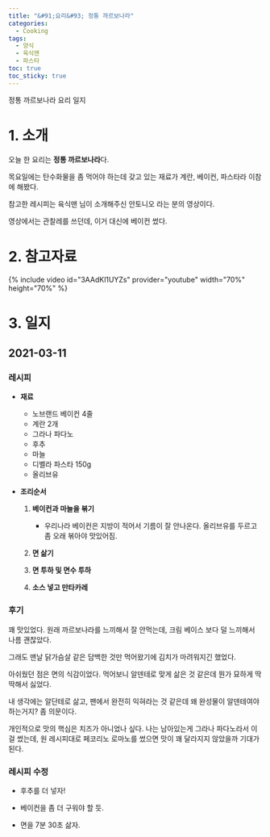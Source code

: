 ```yaml
---
title: "&#91;요리&#93; 정통 까르보나라"
categories:
  - Cooking
tags:
  - 양식
  - 육식맨
  - 파스타
toc: true
toc_sticky: true
---
```


정통 까르보나라 요리 일지

# 1. 소개

오늘 한 요리는 **정통 까르보나라**다.

목요일에는 탄수화물을 좀 먹어야 하는데 갖고 있는 재료가 계란, 베이컨, 파스타라 이참에 해봤다.

참고한 레시피는 육식맨 님이 소개해주신 안토니오 라는 분의 영상이다.

영상에서는 관찰레를 쓰던데, 이거 대신에 베이컨 썼다.

# 2. 참고자료

{% include video id="3AAdKl1UYZs" provider="youtube" width="70%" height="70%" %}

# 3. 일지

## 2021-03-11

### 레시피

- **재료**

  - 노브랜드 베이컨 4줄
  - 계란 2개
  - 그라나 파다노
  - 후추
  - 마늘
  - 디벨라 파스타 150g
  - 올리브유

- **조리순서**

  1. **베이컨과 마늘을 볶기**
  
     - 우리나라 베이컨은 지방이 적어서 기름이 잘 안나온다. 올리브유를 두르고 좀 오래 볶아야 맛있어짐.
  
  1. **면 삶기**
    
  2. **면 투하 및 면수 투하**

  3. **소스 넣고 만타카레**

### 후기

꽤 맛있었다. 원래 까르보나라를 느끼해서 잘 안먹는데, 크림 베이스 보다 덜 느끼해서 나름 괜찮았다.

그래도 맨날 닭가슴살 같은 담백한 것만 먹어왔기에 김치가 마려워지긴 했었다.

아쉬웠던 점은 면의 식감이었다. 먹어보니 알덴테로 맞게 삶은 것 같은데 뭔가 묘하게 딱딱해서 싫었다. 

내 생각에는 알단테로 삶고, 팬에서 완전히 익혀라는 것 같은데 왜 완성물이 알덴테여야 하는거지? 좀 의문이다.

개인적으로 맛의 핵심은 치즈가 아니었나 싶다. 나는 남아있는게 그라나 파다노라서 이걸 썼는데, 원 레시피대로 페코리노 로마노를 썼으면 맛이 꽤 달라지지 않았을까 기대가 된다.

### 레시피 수정

- 후추를 더 넣자!

- 베이컨을 좀 더 구워야 할 듯.

- 면을 7분 30초 삶자.